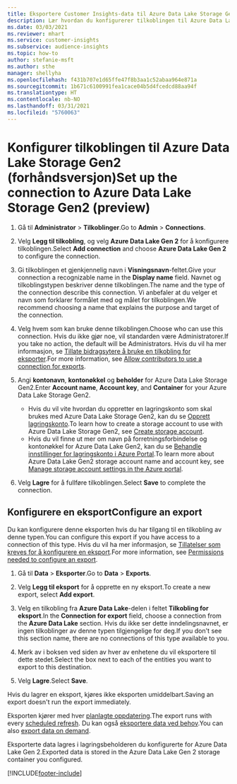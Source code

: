 ```yaml
---
title: Eksportere Customer Insights-data til Azure Data Lake Storage Gen2
description: Lær hvordan du konfigurerer tilkoblingen til Azure Data Lake Storage Gen2.
ms.date: 03/03/2021
ms.reviewer: mhart
ms.service: customer-insights
ms.subservice: audience-insights
ms.topic: how-to
author: stefanie-msft
ms.author: sthe
manager: shellyha
ms.openlocfilehash: f431b707e1d65ffe47f8b3aa1c52abaa964e871a
ms.sourcegitcommit: 1b671c6100991fea1cace04b5d4fcedcd88aa94f
ms.translationtype: HT
ms.contentlocale: nb-NO
ms.lasthandoff: 03/31/2021
ms.locfileid: "5760063"
---
```

# <a name="set-up-the-connection-to-azure-data-lake-storage-gen2-preview"></a><span data-ttu-id="8f405-103">Konfigurer tilkoblingen til Azure Data Lake Storage Gen2 (forhåndsversjon)</span><span class="sxs-lookup"><span data-stu-id="8f405-103">Set up the connection to Azure Data Lake Storage Gen2 (preview)</span></span>

1. <span data-ttu-id="8f405-104">Gå til **Administrator** > **Tilkoblinger**.</span><span class="sxs-lookup"><span data-stu-id="8f405-104">Go to **Admin** > **Connections**.</span></span>

1. <span data-ttu-id="8f405-105">Velg **Legg til tilkobling**, og velg **Azure Data Lake Gen 2** for å konfigurere tilkoblingen.</span><span class="sxs-lookup"><span data-stu-id="8f405-105">Select **Add connection** and choose **Azure Data Lake Gen 2** to configure the connection.</span></span>

1. <span data-ttu-id="8f405-106">Gi tilkoblingen et gjenkjennelig navn i **Visningsnavn**-feltet.</span><span class="sxs-lookup"><span data-stu-id="8f405-106">Give your connection a recognizable name in the **Display name** field.</span></span> <span data-ttu-id="8f405-107">Navnet og tilkoblingstypen beskriver denne tilkoblingen.</span><span class="sxs-lookup"><span data-stu-id="8f405-107">The name and the type of the connection describe this connection.</span></span> <span data-ttu-id="8f405-108">Vi anbefaler at du velger et navn som forklarer formålet med og målet for tilkoblingen.</span><span class="sxs-lookup"><span data-stu-id="8f405-108">We recommend choosing a name that explains the purpose and target of the connection.</span></span>

1. <span data-ttu-id="8f405-109">Velg hvem som kan bruke denne tilkoblingen.</span><span class="sxs-lookup"><span data-stu-id="8f405-109">Choose who can use this connection.</span></span> <span data-ttu-id="8f405-110">Hvis du ikke gjør noe, vil standarden være Administratorer.</span><span class="sxs-lookup"><span data-stu-id="8f405-110">If you take no action, the default will be Administrators.</span></span> <span data-ttu-id="8f405-111">Hvis du vil ha mer informasjon, se [Tillate bidragsytere å bruke en tilkobling for eksporter](connections.md#allow-contributors-to-use-a-connection-for-exports).</span><span class="sxs-lookup"><span data-stu-id="8f405-111">For more information, see [Allow contributors to use a connection for exports](connections.md#allow-contributors-to-use-a-connection-for-exports).</span></span>

1. <span data-ttu-id="8f405-112">Angi **kontonavn**, **kontonøkkel** og **beholder** for Azure Data Lake Storage Gen2.</span><span class="sxs-lookup"><span data-stu-id="8f405-112">Enter **Account name**, **Account key**, and **Container** for your Azure Data Lake Storage Gen2.</span></span>
    - <span data-ttu-id="8f405-113">Hvis du vil vite hvordan du oppretter en lagringskonto som skal brukes med Azure Data Lake Storage Gen2, kan du se [Opprett lagringskonto](/azure/storage/blobs/create-data-lake-storage-account).</span><span class="sxs-lookup"><span data-stu-id="8f405-113">To learn how to create a storage account to use with Azure Data Lake Storage Gen2, see [Create storage account](/azure/storage/blobs/create-data-lake-storage-account).</span></span> 
    - <span data-ttu-id="8f405-114">Hvis du vil finne ut mer om navn på forretningsforbindelse og kontonøkkel for Azure Data Lake Gen2, kan du se [Behandle innstillinger for lagringskonto i Azure Portal](/azure/storage/common/storage-account-manage).</span><span class="sxs-lookup"><span data-stu-id="8f405-114">To learn more about Azure Data Lake Gen2 storage account name and account key, see [Manage storage account settings in the Azure portal](/azure/storage/common/storage-account-manage).</span></span>

1. <span data-ttu-id="8f405-115">Velg **Lagre** for å fullføre tilkoblingen.</span><span class="sxs-lookup"><span data-stu-id="8f405-115">Select **Save** to complete the connection.</span></span> 

## <a name="configure-an-export"></a><span data-ttu-id="8f405-116">Konfigurere en eksport</span><span class="sxs-lookup"><span data-stu-id="8f405-116">Configure an export</span></span>

<span data-ttu-id="8f405-117">Du kan konfigurere denne eksporten hvis du har tilgang til en tilkobling av denne typen.</span><span class="sxs-lookup"><span data-stu-id="8f405-117">You can configure this export if you have access to a connection of this type.</span></span> <span data-ttu-id="8f405-118">Hvis du vil ha mer informasjon, se [Tillatelser som kreves for å konfigurere en eksport](export-destinations.md#set-up-a-new-export).</span><span class="sxs-lookup"><span data-stu-id="8f405-118">For more information, see [Permissions needed to configure an export](export-destinations.md#set-up-a-new-export).</span></span>

1. <span data-ttu-id="8f405-119">Gå til **Data** > **Eksporter**.</span><span class="sxs-lookup"><span data-stu-id="8f405-119">Go to **Data** > **Exports**.</span></span>

1. <span data-ttu-id="8f405-120">Velg **Legg til eksport** for å opprette en ny eksport.</span><span class="sxs-lookup"><span data-stu-id="8f405-120">To create a new export, select **Add export**.</span></span>

1. <span data-ttu-id="8f405-121">Velg en tilkobling fra **Azure Data Lake**-delen i feltet **Tilkobling for eksport**.</span><span class="sxs-lookup"><span data-stu-id="8f405-121">In the **Connection for export** field, choose a connection from the **Azure Data Lake** section.</span></span> <span data-ttu-id="8f405-122">Hvis du ikke ser dette inndelingsnavnet, er ingen tilkoblinger av denne typen tilgjengelige for deg.</span><span class="sxs-lookup"><span data-stu-id="8f405-122">If you don't see this section name, there are no connections of this type available to you.</span></span>

1. <span data-ttu-id="8f405-123">Merk av i boksen ved siden av hver av enhetene du vil eksportere til dette stedet.</span><span class="sxs-lookup"><span data-stu-id="8f405-123">Select the box next to each of the entities you want to export to this destination.</span></span>

1. <span data-ttu-id="8f405-124">Velg **Lagre**.</span><span class="sxs-lookup"><span data-stu-id="8f405-124">Select **Save**.</span></span>

<span data-ttu-id="8f405-125">Hvis du lagrer en eksport, kjøres ikke eksporten umiddelbart.</span><span class="sxs-lookup"><span data-stu-id="8f405-125">Saving an export doesn't run the export immediately.</span></span>

<span data-ttu-id="8f405-126">Eksporten kjører med hver [planlagte oppdatering](system.md#schedule-tab).</span><span class="sxs-lookup"><span data-stu-id="8f405-126">The export runs with every [scheduled refresh](system.md#schedule-tab).</span></span> <span data-ttu-id="8f405-127">Du kan også [eksportere data ved behov](export-destinations.md#run-exports-on-demand).</span><span class="sxs-lookup"><span data-stu-id="8f405-127">You can also [export data on demand](export-destinations.md#run-exports-on-demand).</span></span> 

<span data-ttu-id="8f405-128">Eksporterte data lagres i lagringsbeholderen du konfigurerte for Azure Data Lake Gen 2.</span><span class="sxs-lookup"><span data-stu-id="8f405-128">Exported data is stored in the Azure Data Lake Gen 2 storage container you configured.</span></span> 

[!INCLUDE[footer-include](../includes/footer-banner.md)]
